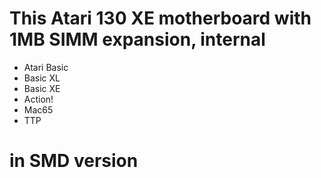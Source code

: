 # This Atari 130 XE motherboard with 1MB SIMM expansion, internal 
- Atari Basic
- Basic XL
- Basic XE
- Action!
- Mac65
- TTP
# in SMD version
